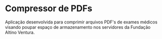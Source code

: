 # Compressor de PDFs

Aplicação desenvolvida para comprimir arquivos PDF's de exames médicos visando poupar espaço de armazenamento nos servidores da Fundação Altino Ventura.
